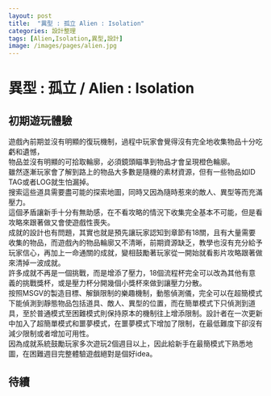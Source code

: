 ```yaml
---
layout: post
title:  "異型 : 孤立 Alien : Isolation"
categories: 設計整理
tags: [Alien,Isolation,異型,設計]
image: /images/pages/alien.jpg
---
```



# 異型 : 孤立  / Alien : Isolation

## 初期遊玩體驗

遊戲內前期並沒有明顯的復玩機制，過程中玩家會覺得沒有完全地收集物品十分吃虧和遺憾，  
物品並沒有明顯的可拾取輪廓，必須鏡頭瞄準到物品才會呈現橙色輪廓。  
雖然逐漸玩家會了解到路上的物品大多數是隨機的素材資源，但有一些物品如ID TAG或者LOG就生怕漏掉。  
搜索這些道具需要盡可能的探索地圖，同時又因為隨時惹來的敵人、異型等而充滿壓力。  
這個矛盾讓新手十分有無助感，在不看攻略的情況下收集完全基本不可能，但是看攻略來跟著做又會使遊戲性喪失。  
成就的設計也有問題，其實也就是預先讓玩家認知到章節有18關，且有大量需要收集的物品，而遊戲內的物品輪廓又不清晰，前期資源缺乏，教學也沒有充分給予玩家信心，再加上一命通關的成就，變相鼓勵著玩家從一開始就看影片攻略跟著做來清掉一波成就。  
許多成就不再是一個挑戰，而是增添了壓力，18個流程杯完全可以改為其他有意義的挑戰獎杯，或是壓力杯分開幾個小獎杯來做到讓壓力分散。  
按照MSGV的製造目標、解鎖限制的樂趣機制，動態偵測儀，完全可以在超簡模式下能偵測到靜態物品包括道具、敵人、異型的位置，而在簡單模式下只偵測到道具，至於普通模式至困難模式則保持原本的機制往上增添限制。設計者在一次更新中加入了超簡單模式和噩夢模式，在噩夢模式下增加了限制，在最低難度下卻沒有減少限制或者增加可用性。  
因為成就系統鼓勵玩家多次遊玩2個週目以上，因此給新手在最簡模式下熟悉地圖，在困難週目完整體驗遊戲絕對是個好idea。

## 待續
